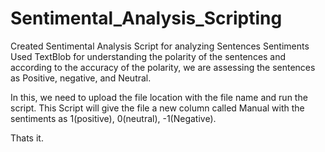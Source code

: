 # Sentimental_Analysis_Scripting
Created Sentimental Analysis Script for analyzing Sentences Sentiments
Used TextBlob for understanding the polarity of the sentences and according to the accuracy of the polarity, we are assessing the sentences as Positive, negative, and Neutral.

In this, we need to upload the file location with the file name and run the script. This Script will give the file a new column called Manual with the sentiments as 1(positive), 0(neutral), -1(Negative).

Thats it.
